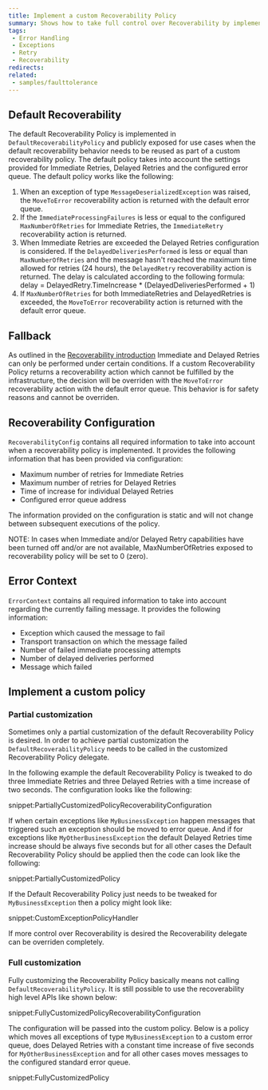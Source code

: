 ```yaml
---
title: Implement a custom Recoverability Policy
summary: Shows how to take full control over Recoverability by implementing a Recoverability Policy
tags:
 - Error Handling
 - Exceptions
 - Retry
 - Recoverability
redirects:
related:
 - samples/faulttolerance
---
```


## Default Recoverability

The default Recoverability Policy is implemented in `DefaultRecoverabilityPolicy` and publicly exposed for use cases when the default recoverability behavior needs to be reused as part of a custom recoverability policy. The default policy takes into account the settings provided for Immediate Retries, Delayed Retries and the configured error queue. The default policy works like the following:

1. When an exception of type `MessageDeserializedException` was raised, the `MoveToError` recoverability action is returned with the default error queue.
2. If the `ImmediateProcessingFailures` is less or equal to the configured `MaxNumberOfRetries` for Immediate Retries, the `ImmediateRetry` recoverability action is returned.
3. When Immediate Retries are exceeded the Delayed Retries configuration is considered. If the `DelayedDeliveriesPerformed` is less or equal than `MaxNumberOfRetries` and the message hasn't reached the maximum time allowed for retries (24 hours), the `DelayedRetry` recoverability action is returned. The delay is calculated according to the following formula:
delay = DelayedRetry.TimeIncrease * (DelayedDeliveriesPerformed + 1)
4. If `MaxNumberOfRetries` for both ImmediateRetries and DelayedRetries is exceeded, the `MoveToError` recoverability action is returned with the default error queue.

## Fallback

As outlined in the [Recoverability introduction](/nservicebus/recoverability/) Immediate and Delayed Retries can only be performed under certain conditions. If a custom Recoverability Policy returns a recoverability action which cannot be fulfilled by the infrastructure, the decision will be overriden with the `MoveToError` recoverability action with the default error queue. This behavior is for safety reasons and cannot be overriden.

## Recoverability Configuration

`RecoverabilityConfig` contains all required information to take into account when a recoverability policy is implemented. It provides the following information that has been provided via configuration:

* Maximum number of retries for Immediate Retries
* Maximum number of retries for Delayed Retries
* Time of increase for individual Delayed Retries
* Configured error queue address

The information provided on the configuration is static and will not change between subsequent executions of the policy.

NOTE: In cases when Immediate and/or Delayed Retry capabilities have been turned off and/or are not available, MaxNumberOfRetries exposed to recoverability policy will be set to 0 (zero).

## Error Context

`ErrorContext` contains all required information to take into account regarding the currently failing message. It provides the following information:

* Exception which caused the message to fail
* Transport transaction on which the message failed
* Number of failed immediate processing attempts
* Number of delayed deliveries performed
* Message which failed

## Implement a custom policy

### Partial customization

Sometimes only a partial customization of the default Recoverability Policy is desired. In order to achieve partial customization the `DefaultRecoverabilityPolicy` needs to be called in the customized Recoverability Policy delegate.

In the following example the default Recoverability Policy is tweaked to do three Immediate Retries and three Delayed Retries with a time increase of two seconds. The configuration looks like the following:

snippet:PartiallyCustomizedPolicyRecoverabilityConfiguration

If when certain exceptions like `MyBusinessException` happen messages that triggered such an exception should be moved to error queue. And if for exceptions like `MyOtherBusinessException` the default Delayed Retries time increase should be always five seconds but for all other cases the Default Recoverability Policy should be applied then the code can look like the following:

snippet:PartiallyCustomizedPolicy

If the Default Recoverability Policy just needs to be tweaked for `MyBusinessException` then a policy might look like:

snippet:CustomExceptionPolicyHandler

If more control over Recoverability is desired the Recoverability delegate can be overriden completely.

### Full customization

Fully customizing the Recoverability Policy basically means not calling `DefaultRecoverabilityPolicy`. It is still possible to use the recoverability high level APIs like shown below:

snippet:FullyCustomizedPolicyRecoverabilityConfiguration

The configuration will be passed into the custom policy. Below is a policy which moves all exceptions of type `MyBusinessException` to a custom error queue, does Delayed Retries with a constant time increase of five seconds for `MyOtherBusinessException` and for all other cases moves messages to the configured standard error queue.

snippet:FullyCustomizedPolicy
